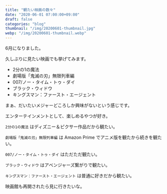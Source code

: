 ```yaml
---
title: "観たい映画の数々"
date: "2020-06-01 07:00:00+09:00"
draft: false
categories: "blog"
thumbnail: "/img/20200601-thumbnail.jpg"
webp: "/img/20200601-thumbnail.webp"
---
```


6月になりました。

久しぶりに見たい映画でも挙げてみます。

* 2分の1の魔法
* 劇場版「鬼滅の刃」無限列車編
* 007/ノー・タイム・トゥ・ダイ
* ブラック・ウィドウ
* キングスマン：ファースト・エージェント

まぁ、だいたいメジャーどころしか興味がないという感じです。

エンターテインメントとして、楽しめるやつが好き。

`2分の1の魔法` はディズニー＆ピクサー作品だから観たい。

`劇場版「鬼滅の刃」無限列車編` は Amazon Prime でアニメ版を観たから続きを観たい。

`007/ノー・タイム・トゥ・ダイ` はただただ観たい。

`ブラック・ウィドウ` はアベンジャーズ繋がりで観たい。

`キングスマン：ファースト・エージェント` は普通に好きだから観たい。

映画館も再開されたら見に行きたいな。
